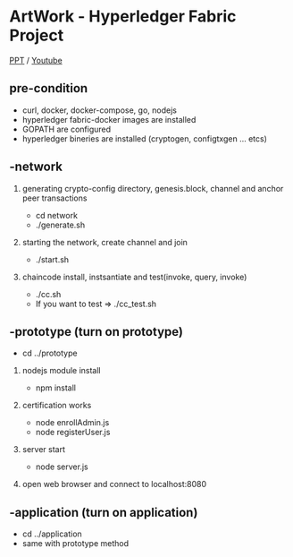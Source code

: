 # ArtWork - Hyperledger Fabric Project

[PPT](https://docs.google.com/presentation/d/1R_YuVRk6d4nVjM2tsvUI4r1VCIgzRnZ2/edit?rtpof=true&sd=true) / [Youtube](https://www.youtube.com/watch?v=3GxkCB55qPY)

## pre-condition

- curl, docker, docker-compose, go, nodejs
- hyperledger fabric-docker images are installed
- GOPATH are configured
- hyperledger bineries are installed (cryptogen, configtxgen ... etcs)

## -network

1. generating crypto-config directory, genesis.block, channel and anchor peer transactions

   - cd network
   - ./generate.sh

2. starting the network, create channel and join

   - ./start.sh

3. chaincode install, instsantiate and test(invoke, query, invoke)

   - ./cc.sh
   - If you want to test => ./cc_test.sh

## -prototype (turn on prototype)

- cd ../prototype

1. nodejs module install

   - npm install

2. certification works

   - node enrollAdmin.js
   - node registerUser.js

3. server start

   - node server.js

4. open web browser and connect to localhost:8080

## -application (turn on application)

- cd ../application
- same with prototype method
